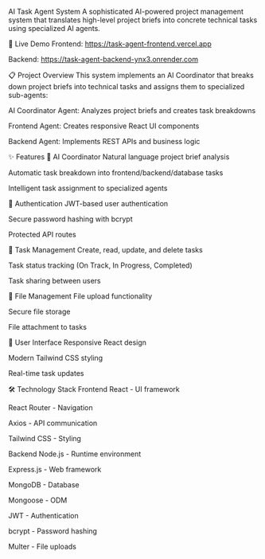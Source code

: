  AI Task Agent System
A sophisticated AI-powered project management system that translates high-level project briefs into concrete technical tasks using specialized AI agents.

 🚀 Live Demo
Frontend: https://task-agent-frontend.vercel.app

Backend: https://task-agent-backend-ynx3.onrender.com

📋 Project Overview
This system implements an AI Coordinator that breaks down project briefs into technical tasks and assigns them to specialized sub-agents:

AI Coordinator Agent: Analyzes project briefs and creates task breakdowns

Frontend Agent: Creates responsive React UI components

Backend Agent: Implements REST APIs and business logic

✨ Features
🤖 AI Coordinator
Natural language project brief analysis

Automatic task breakdown into frontend/backend/database tasks

Intelligent task assignment to specialized agents

🔐 Authentication
JWT-based user authentication

Secure password hashing with bcrypt

Protected API routes

📝 Task Management
Create, read, update, and delete tasks

Task status tracking (On Track, In Progress, Completed)

Task sharing between users

📁 File Management
File upload functionality

Secure file storage

File attachment to tasks

🎨 User Interface
Responsive React design

Modern Tailwind CSS styling

Real-time task updates

🛠️ Technology Stack
Frontend
React - UI framework

React Router - Navigation

Axios - API communication

Tailwind CSS - Styling

Backend
Node.js - Runtime environment

Express.js - Web framework

MongoDB - Database

Mongoose - ODM

JWT - Authentication

bcrypt - Password hashing

Multer - File uploads
